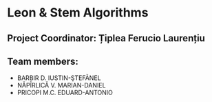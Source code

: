 # Leon & Stem Algorithms

## **Project Coordinator: Țiplea Ferucio Laurențiu**

## **Team members:**
- BARBIR D. IUSTIN-ŞTEFĂNEL
- NĂPÎRLICĂ V. MARIAN-DANIEL
- PRICOPI M.C. EDUARD-ANTONIO	
  
